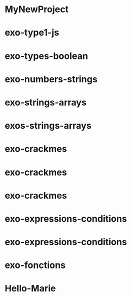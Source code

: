 # MyNewProject
# exo-type1-js
# exo-types-boolean
# exo-numbers-strings
# exo-strings-arrays
# exos-strings-arrays
# exo-crackmes
# exo-crackmes
# exo-crackmes
# exo-expressions-conditions
# exo-expressions-conditions
# exo-fonctions
# Hello-Marie
